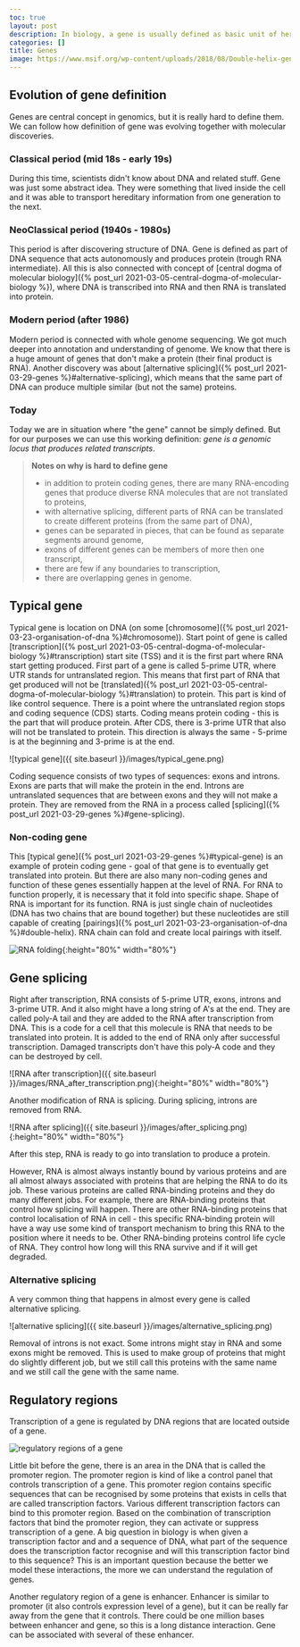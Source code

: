 ```yaml
---
toc: true
layout: post
description: In biology, a gene is usually defined as basic unit of heredity and a sequence of nucleotides in DNA or RNA that encodes the synthesis of a gene product - either RNA or protein.
categories: []
title: Genes
image: https://www.msif.org/wp-content/uploads/2018/08/Double-helix-gene-changes-SM.png
---
```


## Evolution of gene definition

Genes are central concept in genomics, but it is really hard to define them. We can follow how definition of gene was evolving together with molecular discoveries.

### Classical period (mid 18s - early 19s)

During this time, scientists didn't know about DNA and related stuff. Gene was just some abstract idea. They were something that lived inside the cell and it was able to transport hereditary information from one generation to the next.

### NeoClassical period (1940s - 1980s)

This period is after discovering structure of DNA. Gene is defined as part of DNA sequence that acts autonomously and produces protein (trough RNA intermediate). All this is also connected with concept of [central dogma of molecular biology]({% post_url 2021-03-05-central-dogma-of-molecular-biology %}), where DNA is transcribed into RNA and then RNA is translated into protein.

### Modern period (after 1986)

Modern period is connected with whole genome sequencing. We got much deeper into annotation and understanding of genome. We know that there is a huge amount of genes that don't make a protein (their final product is RNA). Another discovery was about [alternative splicing]({% post_url 2021-03-29-genes %}#alternative-splicing), which means that the same part of DNA can produce multiple similar (but not the same) proteins.

### Today

Today we are in situation where "the gene" cannot be simply defined. But for our purposes we can use this working definition: *gene is a genomic locus that produces related transcripts*.

> **Notes on why is hard to define gene**
>
> - in addition to protein coding genes, there are many RNA-encoding genes that produce diverse RNA molecules that are not translated to proteins,
> - with alternative splicing, different parts of RNA can be translated to create different proteins (from the same part of DNA),
> - genes can be separated in pieces, that can be found as separate segments around genome,
> - exons of different genes can be members of more then one transcript,
> - there are few if any boundaries to transcription,
> - there are overlapping genes in genome.

## Typical gene

Typical gene is location on DNA (on some [chromosome]({% post_url 2021-03-23-organisation-of-dna %}#chromosome)). Start point of gene is called [transcription]({% post_url 2021-03-05-central-dogma-of-molecular-biology %}#transcription) start site (TSS) and it is the first part where RNA start getting produced. First part of a gene is called 5-prime UTR, where UTR stands for untranslated region. This means that first part of RNA that get produced will not be [translated]({% post_url 2021-03-05-central-dogma-of-molecular-biology %}#translation) to protein. This part is kind of like control sequence. There is a point where the untranslated region stops and coding sequence (CDS) starts. Coding means protein coding - this is the part that will produce protein. After CDS, there is 3-prime UTR that also will not be translated to protein. This direction is always the same - 5-prime is at the beginning and 3-prime is at the end.

![typical gene]({{ site.baseurl }}/images/typical_gene.png)

Coding sequence consists of two types of sequences: exons and introns. Exons are parts that will make the protein in the end. Introns are untranslated sequences that are between exons and they will not make a protein. They are removed from the RNA in a process called [splicing]({% post_url 2021-03-29-genes %}#gene-splicing).

### Non-coding gene

This [typical gene]({% post_url 2021-03-29-genes %}#typical-gene) is an example of protein coding gene - goal of that gene is to eventually get translated into protein. But there are also many non-coding genes and function of these genes essentially happen at the level of RNA. For RNA to function properly, it is necessary that it fold into specific shape. Shape of RNA is important for its function. RNA is just single chain of nucleotides (DNA has two chains that are bound together) but these nucleotides are still capable of creating [pairings]({% post_url 2021-03-23-organisation-of-dna %}#double-helix). RNA chain can fold and create local pairings with itself.

![RNA folding](https://rna.urmc.rochester.edu:81/mathews-lab/bootcamp/wikis/Images/RNA_secondary_structure.png){:height="80%" width="80%"}

## Gene splicing

Right after transcription, RNA consists of 5-prime UTR, exons, introns and 3-prime UTR. And it also might have a long string of A's at the end. They are called poly-A tail and they are added to the RNA after transcription from DNA. This is a code for a cell that this molecule is RNA that needs to be translated into protein. It is added to the end of RNA only after successful transcription. Damaged transcripts don't have this poly-A code and they can be destroyed by cell.

![RNA after transcription]({{ site.baseurl }}/images/RNA_after_transcription.png){:height="80%" width="80%"}

Another modification of RNA is splicing. During splicing, introns are removed from RNA.

![RNA after splicing]({{ site.baseurl }}/images/after_splicing.png){:height="80%" width="80%"}

After this step, RNA is ready to go into translation to produce a protein.

However, RNA is almost always instantly bound by various proteins and are all almost always associated with proteins that are helping the RNA to do its job. These various proteins are called RNA-binding proteins and they do many different jobs. For example, there are RNA-binding proteins that control how splicing will happen. There are other RNA-binding proteins that control localisation of RNA in cell - this specific RNA-binding protein will have a way use some kind of transport mechanism to bring this RNA to the position where it needs to be. Other RNA-binding proteins control life cycle of RNA. They control how long will this RNA survive and if it will get degraded.

### Alternative splicing

A very common thing that happens in almost every gene is called alternative splicing.

![alternative splicing]({{ site.baseurl }}/images/alternative_splicing.png)

Removal of introns is not exact. Some introns might stay in RNA and some exons might be removed. This is used to make group of proteins that might do slightly different job, but we still call this proteins with the same name and we still call the gene with the same name.

## Regulatory regions

Transcription of a gene is regulated by DNA regions that are located outside of a gene.

![regulatory regions of a gene](https://www.researchgate.net/profile/Vrijesh-Yadav/publication/315520600/figure/fig1/AS:481469421363200@1491802663529/Schematic-representation-of-typical-gene-regulatory-region.png)

Little bit before the gene, there is an area in the DNA that is called the promoter region. The promoter region is kind of like a control panel that controls transcription of a gene. This promoter region contains specific sequences that can be recognised by some proteins that exists in cells that are called transcription factors. Various different transcription factors can bind to this promoter region. Based on the combination of transcription factors that bind the promoter region, they can activate or suppress transcription of a gene. A big question in biology is when given a transcription factor and and a sequence of DNA, what part of the sequence does the transcription factor recognise and will this transcription factor bind to this sequence? This is an important question because the better we model these interactions, the more we can understand the regulation of genes.

Another regulatory region of a gene is enhancer. Enhancer is similar to promoter (it also controls expression level of a gene), but it can be really far away from the gene that it controls. There could be one million bases between enhancer and gene, so this is a long distance interaction. Gene can be associated with several of these enhancer.

